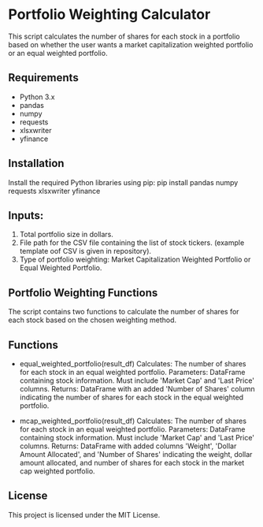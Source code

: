 # Portfolio Weighting Calculator

This script calculates the number of shares for each stock in a portfolio based on whether the user wants a market capitalization weighted portfolio or an equal weighted portfolio.

## Requirements
- Python 3.x
- pandas
- numpy
- requests
- xlsxwriter
- yfinance

## Installation

Install the required Python libraries using pip:
pip install pandas numpy requests xlsxwriter yfinance

## Inputs:
1. Total portfolio size in dollars.
2. File path for the CSV file containing the list of stock tickers. (example template oof CSV is given in repository).
3. Type of portfolio weighting: Market Capitalization Weighted Portfolio or Equal Weighted Portfolio.

## Portfolio Weighting Functions
The script contains two functions to calculate the number of shares for each stock based on the chosen weighting method.

## Functions
- equal_weighted_portfolio(result_df)
Calculates: The number of shares for each stock in an equal weighted portfolio.
Parameters: DataFrame containing stock information. Must include 'Market Cap' and 'Last Price' columns.
Returns: DataFrame with an added 'Number of Shares' column indicating the number of shares for each stock in the equal weighted portfolio.

- mcap_weighted_portfolio(result_df)
Calculates: The number of shares for each stock in an equal weighted portfolio.
Parameters: DataFrame containing stock information. Must include 'Market Cap' and 'Last Price' columns.
Returns:  DataFrame with added columns 'Weight', 'Dollar Amount Allocated', and 'Number of Shares' indicating the weight, dollar amount allocated, and number of shares for each stock in the market cap weighted portfolio.

## License
This project is licensed under the MIT License.
